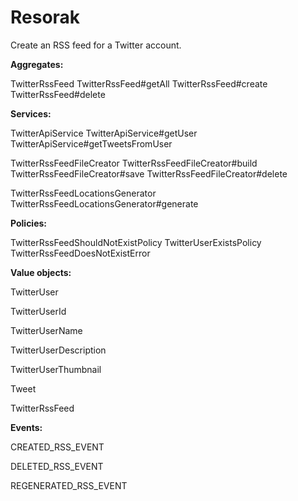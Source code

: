 # Resorak

Create an RSS feed for a Twitter account.

**Aggregates:**

TwitterRssFeed
TwitterRssFeed#getAll
TwitterRssFeed#create
TwitterRssFeed#delete

**Services:**

TwitterApiService
TwitterApiService#getUser
TwitterApiService#getTweetsFromUser

TwitterRssFeedFileCreator
TwitterRssFeedFileCreator#build
TwitterRssFeedFileCreator#save
TwitterRssFeedFileCreator#delete

TwitterRssFeedLocationsGenerator
TwitterRssFeedLocationsGenerator#generate

**Policies:**

TwitterRssFeedShouldNotExistPolicy
TwitterUserExistsPolicy
TwitterRssFeedDoesNotExistError

**Value objects:**

TwitterUser

TwitterUserId

TwitterUserName

TwitterUserDescription

TwitterUserThumbnail

Tweet

TwitterRssFeed

**Events:**

CREATED_RSS_EVENT

DELETED_RSS_EVENT

REGENERATED_RSS_EVENT
